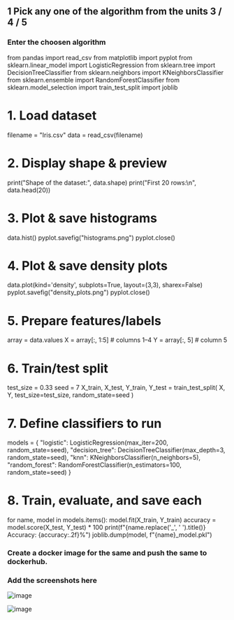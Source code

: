 ## 1 Pick any one of the algorithm from the units 3 / 4 / 5
###  Enter the choosen algorithm
from pandas import read_csv
from matplotlib import pyplot
from sklearn.linear_model import LogisticRegression
from sklearn.tree import DecisionTreeClassifier
from sklearn.neighbors import KNeighborsClassifier
from sklearn.ensemble import RandomForestClassifier
from sklearn.model_selection import train_test_split
import joblib

# 1. Load dataset
filename = "Iris.csv"
data = read_csv(filename)

# 2. Display shape & preview
print("Shape of the dataset:", data.shape)
print("First 20 rows:\n", data.head(20))

# 3. Plot & save histograms
data.hist()
pyplot.savefig("histograms.png")
pyplot.close()

# 4. Plot & save density plots
data.plot(kind='density', subplots=True, layout=(3,3), sharex=False)
pyplot.savefig("density_plots.png")
pyplot.close()

# 5. Prepare features/labels
array = data.values
X = array[:, 1:5]   # columns 1–4
Y = array[:, 5]     # column 5

# 6. Train/test split
test_size = 0.33
seed = 7
X_train, X_test, Y_train, Y_test = train_test_split(
    X, Y, test_size=test_size, random_state=seed
)

# 7. Define classifiers to run
models = {
    "logistic": LogisticRegression(max_iter=200, random_state=seed),
    "decision_tree": DecisionTreeClassifier(max_depth=3, random_state=seed),
    "knn": KNeighborsClassifier(n_neighbors=5),
    "random_forest": RandomForestClassifier(n_estimators=100, random_state=seed)
}

# 8. Train, evaluate, and save each
for name, model in models.items():
    model.fit(X_train, Y_train)
    accuracy = model.score(X_test, Y_test) * 100
    print(f"{name.replace('_', ' ').title()} Accuracy: {accuracy:.2f}%")
    joblib.dump(model, f"{name}_model.pkl")

###  Create a docker image for the same and push the same to dockerhub.
###  Add the screenshots here
![image](https://github.com/user-attachments/assets/addc9cb1-8868-4dc9-8981-9d326416acf8)

![image](https://github.com/user-attachments/assets/2532ceb3-7a6f-4326-81cf-4b892c1aef2d)
